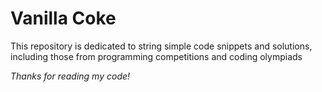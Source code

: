 # Vanilla Coke

This repository is dedicated to string simple code snippets and solutions, including those from programming competitions
and coding olympiads

_Thanks for reading my code!_
